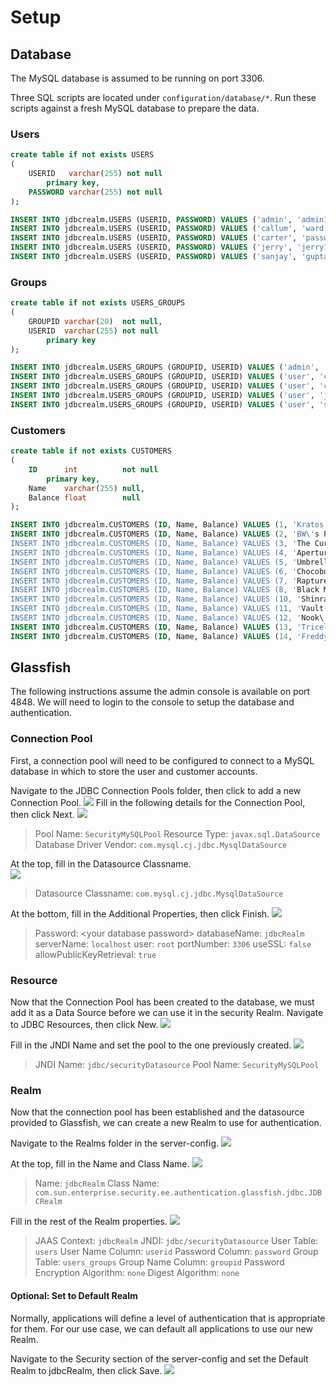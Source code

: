 # Setup
## Database
The MySQL database is assumed to be running on port 3306.

Three SQL scripts are located under `configuration/database/*`. Run these scripts against a fresh MySQL database to prepare the data.
### Users
```sql
create table if not exists USERS
(
    USERID   varchar(255) not null
        primary key,
    PASSWORD varchar(255) not null
);

INSERT INTO jdbcrealm.USERS (USERID, PASSWORD) VALUES ('admin', 'admin1234');
INSERT INTO jdbcrealm.USERS (USERID, PASSWORD) VALUES ('callum', 'ward');
INSERT INTO jdbcrealm.USERS (USERID, PASSWORD) VALUES ('carter', 'password');
INSERT INTO jdbcrealm.USERS (USERID, PASSWORD) VALUES ('jerry', 'jerry1234');
INSERT INTO jdbcrealm.USERS (USERID, PASSWORD) VALUES ('sanjay', 'gupta');
```
### Groups
```sql
create table if not exists USERS_GROUPS
(
    GROUPID varchar(20)  not null,
    USERID  varchar(255) not null
        primary key
);

INSERT INTO jdbcrealm.USERS_GROUPS (GROUPID, USERID) VALUES ('admin', 'admin');
INSERT INTO jdbcrealm.USERS_GROUPS (GROUPID, USERID) VALUES ('user', 'callum');
INSERT INTO jdbcrealm.USERS_GROUPS (GROUPID, USERID) VALUES ('user', 'carter');
INSERT INTO jdbcrealm.USERS_GROUPS (GROUPID, USERID) VALUES ('user', 'jerry');
INSERT INTO jdbcrealm.USERS_GROUPS (GROUPID, USERID) VALUES ('user', 'sanjay');

```
### Customers
```sql
create table if not exists CUSTOMERS
(
    ID      int          not null
        primary key,
    Name    varchar(255) null,
    Balance float        null
);

INSERT INTO jdbcrealm.CUSTOMERS (ID, Name, Balance) VALUES (1, 'Kratos Concrete', 2500);
INSERT INTO jdbcrealm.CUSTOMERS (ID, Name, Balance) VALUES (2, 'BW\'s Pub', 700);
INSERT INTO jdbcrealm.CUSTOMERS (ID, Name, Balance) VALUES (3, 'The Curiosity Shop', 57650);
INSERT INTO jdbcrealm.CUSTOMERS (ID, Name, Balance) VALUES (4, 'Aperture Science', 13000);
INSERT INTO jdbcrealm.CUSTOMERS (ID, Name, Balance) VALUES (5, 'Umbrella Corporation', 98750);
INSERT INTO jdbcrealm.CUSTOMERS (ID, Name, Balance) VALUES (6, 'Chocobo Farm', 3200);
INSERT INTO jdbcrealm.CUSTOMERS (ID, Name, Balance) VALUES (7, 'Rapture Fisheries', 6700);
INSERT INTO jdbcrealm.CUSTOMERS (ID, Name, Balance) VALUES (8, 'Black Mesa Research', 42000);
INSERT INTO jdbcrealm.CUSTOMERS (ID, Name, Balance) VALUES (10, 'Shinra Electric Power Company', 150000);
INSERT INTO jdbcrealm.CUSTOMERS (ID, Name, Balance) VALUES (11, 'Vault-Tec Corporation', 76500);
INSERT INTO jdbcrealm.CUSTOMERS (ID, Name, Balance) VALUES (12, 'Nook\'s Cranny', 25600);
INSERT INTO jdbcrealm.CUSTOMERS (ID, Name, Balance) VALUES (13, 'Tricell Pharmaceuticals', 87300);
INSERT INTO jdbcrealm.CUSTOMERS (ID, Name, Balance) VALUES (14, 'Freddy Fazbear\'s Pizza', 4200);

```

## Glassfish
The following instructions assume the admin console is available on port 4848. We will need to login to the console to setup the database and authentication.

### Connection Pool
First, a connection pool will need to be configured to connect to a MySQL database in which to store the user and customer accounts.

Navigate to the JDBC Connection Pools folder, then click to add a new Connection Pool.
![](img/new-connection-pool.png)
Fill in the following details for the Connection Pool, then click Next.
![](img/connection-pool-step1.png)
> Pool Name: `SecurityMySQLPool`
> Resource Type: `javax.sql.DataSource`
> Database Driver Vendor: `com.mysql.cj.jdbc.MysqlDataSource`

At the top, fill in the Datasource Classname.  
![](img/connection-pool-step2.png)
> Datasource Classname: `com.mysql.cj.jdbc.MysqlDataSource`

At the bottom, fill in the Additional Properties, then click Finish.
![](img/connection-pool-step3.png)
> Password: \<your database password\>
> databaseName: `jdbcRealm`
> serverName: `localhost`
> user: `root`
> portNumber: `3306`
> useSSL: `false`
> allowPublicKeyRetrieval: `true`

### Resource
Now that the Connection Pool has been created to the database, we must add it as a Data Source before we can use it in the security Realm. Navigate to JDBC Resources, then click New.
![](img/new-datasource.png)

Fill in the JNDI Name and set the pool to the one previously created.
![](img/datasource-details.png)
> JNDI Name: `jdbc/securityDatasource`
> Pool Name: `SecurityMySQLPool`

### Realm
Now that the connection pool has been established and the datasource provided to Glassfish, we can create a new Realm to use for authentication.

Navigate to the Realms folder in the server-config.
![](img/new-realm.png)

At the top, fill in the Name and Class Name.
![](img/realm-step1.png)
> Name: `jdbcRealm`
> Class Name: `com.sun.enterprise.security.ee.authentication.glassfish.jdbc.JDBCRealm`

Fill in the rest of the Realm properties.
![](img/realm-step2.png)
> JAAS Context: `jdbcRealm`
> JNDI: `jdbc/securityDatasource`
> User Table: `users`
> User Name Column: `userid`
> Password Column: `password`
> Group Table: `users_groups`
> Group Name Column: `groupid`
> Password Encryption Algorithm: `none`
> Digest Algorithm: `none`

#### Optional: Set to Default Realm
Normally, applications will define a level of authentication that is appropriate for them. For our use case, we can default all applications to use our new Realm.

Navigate to the Security section of the server-config and set the Default Realm to jdbcRealm, then click Save.
![](img/default-realm.png)